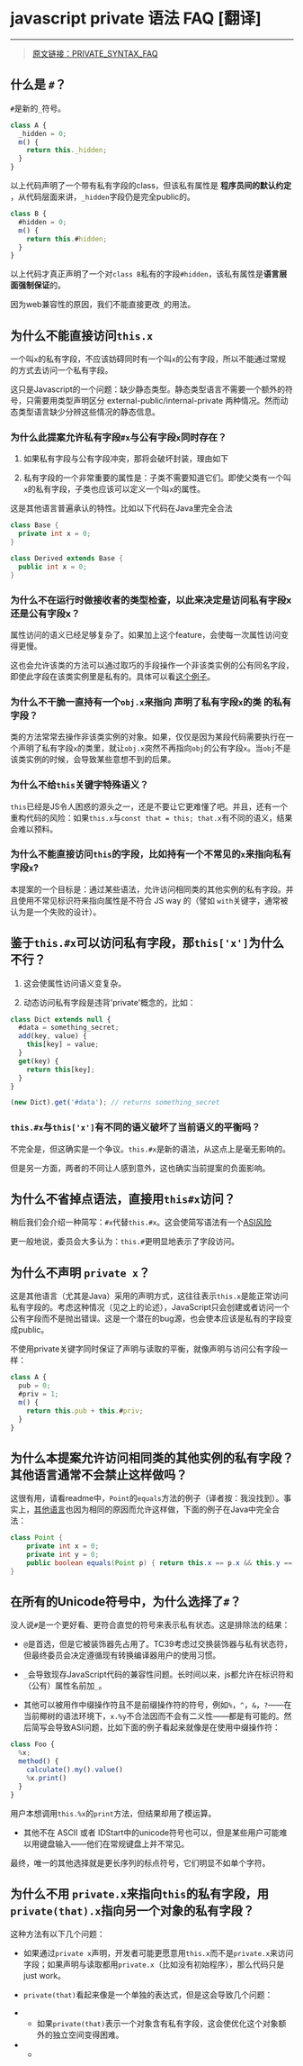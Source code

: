 # javascript private 语法 FAQ [翻译]

---

> [原文链接：PRIVATE_SYNTAX_FAQ](https://github.com/tc39/proposal-class-fields/blob/master/PRIVATE_SYNTAX_FAQ.md)

## 什么是 `#`？

`#`是新的`_`符号。

```js
class A {
  _hidden = 0;
  m() {
    return this._hidden;
  }
}
```

以上代码声明了一个带有私有字段的class，但该私有属性是 **程序员间的默认约定** ，从代码层面来讲，`_hidden`字段仍是完全public的。

```js
class B {
  #hidden = 0;
  m() {
    return this.#hidden;
  }
}
```

以上代码才真正声明了一个对`class B`私有的字段`#hidden`，该私有属性是**语言层面强制保证**的。

因为web兼容性的原因，我们不能直接更改`_`的用法。

## 为什么不能直接访问`this.x`

一个叫`x`的私有字段，不应该妨碍同时有一个叫`x`的公有字段，所以不能通过常规的方式去访问一个私有字段。

这只是Javascript的一个问题：缺少静态类型。静态类型语言不需要一个额外的符号，只需要用类型声明区分 external-public/internal-private 两种情况。然而动态类型语言缺少分辨这些情况的静态信息。

### 为什么此提案允许私有字段`#x`与公有字段`x`同时存在？

1. 如果私有字段与公有字段冲突，那将会破坏封装，理由如下

2. 私有字段的一个非常重要的属性是：子类不需要知道它们。即使父类有一个叫`x`的私有字段，子类也应该可以定义一个叫`x`的属性。

这是其他语言普遍承认的特性。比如以下代码在Java里完全合法

```java
class Base {
  private int x = 0;
}

class Derived extends Base {
  public int x = 0;
}
```

### 为什么不在运行时做接收者的类型检查，以此来决定是访问私有字段x还是公有字段x？

属性访问的语义已经足够复杂了。如果加上这个feature，会使每一次属性访问变得更慢。

这也会允许该类的方法可以通过取巧的手段操作一个非该类实例的公有同名字段，即使此字段在该类实例里是私有的。具体可以看[这个例子](https://github.com/tc39/proposal-private-fields/issues/14#issuecomment-153050837)。

### 为什么不干脆一直持有一个`obj.x`来指向 声明了私有字段`x`的类 的私有字段？

类的方法常常去操作非该类实例的对象。如果，仅仅是因为某段代码需要执行在一个声明了私有字段`x`的类里，就让`obj.x`突然不再指向`obj`的公有字段`x`。当`obj`不是该类实例的时候，会导致某些意想不到的后果。

### 为什么不给`this`关键字特殊语义？

`this`已经是JS令人困惑的源头之一，还是不要让它更难懂了吧。并且，还有一个重构代码的风险：如果`this.x`与`const that = this; that.x`有不同的语义，结果会难以预料。

### 为什么不能直接访问`this`的字段，比如持有一个不常见的`x`来指向私有字段`x`?

本提案的一个目标是：通过某些语法，允许访问相同类的其他实例的私有字段。并且使用不常见标识符来指向属性是不符合 JS way 的（譬如 `with`关键字，通常被认为是一个失败的设计）。

## 鉴于`this.#x`可以访问私有字段，那`this['x']`为什么不行？

1. 这会使属性访问语义变复杂。

2. 动态访问私有字段是违背'private'概念的，比如：

```js
class Dict extends null {
  #data = something_secret;
  add(key, value) {
    this[key] = value;
  }
  get(key) {
    return this[key];
  }
}

(new Dict).get('#data'); // returns something_secret
```

### `this.#x`与`this['x']`有不同的语义破坏了当前语义的平衡吗？

不完全是，但这确实是一个争议。`this.#x`是新的语法，从这点上是毫无影响的。

但是另一方面，两者的不同让人感到意外，这也确实当前提案的负面影响。

## 为什么不省掉点语法，直接用`this#x`访问？

稍后我们会介绍一种简写：`#x`代替`this.#x`。这会使简写语法有一个[ASI风险](https://github.com/tc39/proposal-private-fields/issues/39#issuecomment-237121552)

更一般地说，委员会大多认为：`this.#`更明显地表示了字段访问。

## 为什么不声明 `private x`？

这是其他语言（尤其是Java）采用的声明方式，这往往表示`this.x`是能正常访问私有字段的。考虑这种情况（见之上的论述），JavaScript只会创建或者访问一个公有字段而不是抛出错误。这是一个潜在的bug源，也会使本应该是私有的字段变成public。

不使用private关键字同时保证了声明与读取的平衡，就像声明与访问公有字段一样：

```js
class A {
  pub = 0;
  #priv = 1;
  m() {
    return this.pub + this.#priv;
  }
}
```

## 为什么本提案允许访问相同类的其他实例的私有字段？其他语言通常不会禁止这样做吗？

这很有用，请看readme中，`Point`的`equals`方法的例子（译者按：我没找到）。事实上，[其他语言](https://github.com/tc39/proposal-private-fields/issues/90#issuecomment-307201358)也因为相同的原因而允许这样做，下面的例子在Java中完全合法：

```java
class Point {
	private int x = 0;
	private int y = 0;
	public boolean equals(Point p) { return this.x == p.x && this.y == p.y; }
}
```

## 在所有的Unicode符号中，为什么选择了`#`？

没人说`#`是一个更好看、更符合直觉的符号来表示私有状态。这是排除法的结果：

- `@`是首选，但是它被装饰器先占用了。TC39考虑过交换装饰器与私有状态符，但最终委员会决定遵循现有转换编译器用户的使用习惯。

- `_`会导致现存JavaScript代码的兼容性问题。长时间以来，js都允许在标识符和（公有）属性名前加`_`。

- 其他可以被用作中缀操作符且不是前缀操作符的符号，例如`%`，`^`，`&`，`?`——在当前椰树的语法环境下，`x.%y`不合法因而不会有二义性——都是有可能的。然后简写会导致ASI问题，比如下面的例子看起来就像是在使用中缀操作符：

```js
class Foo {
  %x;
  method() {
    calculate().my().value()
    %x.print()
  }
}
```

用户本想调用`this.%x`的`print`方法，但结果却用了模运算。

- 其他不在 ASCII 或者 IDStart中的unicode符号也可以，但是某些用户可能难以用键盘输入——他们在常规键盘上并不常见。

最终，唯一的其他选择就是更长序列的标点符号，它们明显不如单个字符。

## 为什么不用 `private.x`来指向`this`的私有字段，用`private(that).x`指向另一个对象的私有字段？

这种方法有以下几个问题：

- 如果通过`private x`声明，开发者可能更愿意用`this.x`而不是`private.x`来访问字段；如果声明与读取都用`private.x`（比如没有初始程序），那么代码只是just work。

- `private(that)`看起来像是一个单独的表达式，但是这会导致几个问题：

- - 如果`private(that)`表示一个对象含有私有字段，这会使优化这个对象额外的独立空间变得困难。

- - 